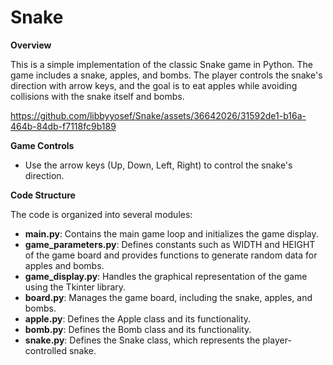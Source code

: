 # Snake
**Overview**

This is a simple implementation of the classic Snake game in Python. The game includes a snake, apples, and bombs. The player controls the snake's direction with arrow keys, and the goal is to eat apples while avoiding collisions with the snake itself and bombs.


https://github.com/libbyyosef/Snake/assets/36642026/31592de1-b16a-464b-84db-f7118fc9b189


**Game Controls**
- Use the arrow keys (Up, Down, Left, Right) to control the snake's direction.

**Code Structure**

The code is organized into several modules:

- **main.py**: Contains the main game loop and initializes the game display.
- **game_parameters.py**: Defines constants such as WIDTH and HEIGHT of the game board and provides functions to generate random data for apples and bombs.
- **game_display.py**: Handles the graphical representation of the game using the Tkinter library.
- **board.py**: Manages the game board, including the snake, apples, and bombs.
- **apple.py**: Defines the Apple class and its functionality.
- **bomb.py**: Defines the Bomb class and its functionality.
- **snake.py**: Defines the Snake class, which represents the player-controlled snake.

